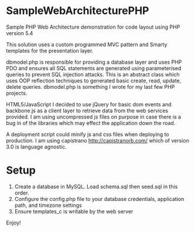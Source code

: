 SampleWebArchitecturePHP
========================

Sample PHP Web Architecture demonstration for code layout using PHP version 5.4

This solution uses a custom programmed MVC pattern and Smarty templates for the presentation layer.

dbmodel.php is responsible for providing a database layer and uses PHP PDO and ensures all SQL statements
are generated using parameterised queries to prevent SQL injection attacks. This is an abstract class which
uses OOP reflection techniques to generated basic create, read, update, delete queries. dbmodel.php is something
I wrote for my last few PHP projects.

HTML5/JavaScript
I decided to use jQuery for basic dom events and backbone.js as a client layer to retrieve data from the
web services provided. I am using uncompressed js files on purpose in case there is a bug in of the libraries
which may effect the application down the road.

A deployment script could minify js and css files when deploying to production. I am using capistrano http://capistranorb.com/
which of version 3.0 is language agnostic.

Setup
==============================================================================================================================
1. Create a database in MySQL. Load schema.sql then seed.sql in this order.
2. Configure the config.php file to your database credentials, application path, and timezone settings
3. Ensure templates_c is writable by the web server

Enjoy!